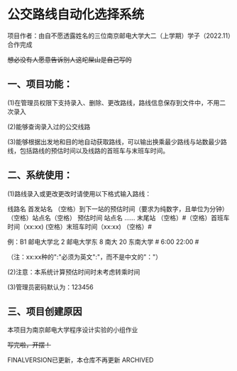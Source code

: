 # 公交路线自动化选择系统

项目作者：由自不愿透露姓名的三位南京邮电大学大二（上学期）学子（2022.11）合作完成

~~想必没有人愿意告诉别人这坨屎山是自己写的~~

## 一、项目功能：

(1)在管理员权限下支持录入、删除、更改路线，路线信息保存到文件中，不用二次录入

(2)能够查询录入过的公交线路

(3)能够根据出发地和目的地自动获取路线，可以输出换乘最少路线与站数最少路线，包括路线的预估时间以及线路的首班车与末班车时间。

## 二、系统使用：

(1)路线录入或更改更改时请使用以下格式输入路线：

线路名 首发站名 （空格）到下一站的预估时间（要求为纯数字，且单位为分钟）（空格）站点名（空格） 预估时间 站点名 ...... 末尾站 （空格）#（空格）首班车时间（xx:xx) (空格）末班车时间（xx:xx) （空格）#

例：B1 邮电大学北 2 邮电大学东 8 南大 20 东南大学 # 6:00 22:00 #

（注：xx:xx种的":"必须为英文":"，而不是中文的"："）

(2)注意：本系统计算预估时间时未考虑转乘时间

(3)管理员密码默认为：123456

## 三、项目创建原因

本项目为南京邮电大学程序设计实验的小组作业

~~写完啦，开摆！~~

FINALVERSION已更新，本仓库不再更新
ARCHIVED
